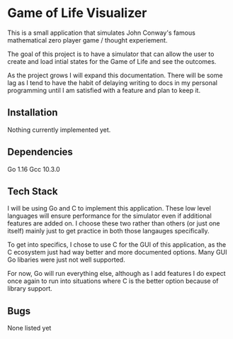 # Game of Life Visualizer
This is a small application that simulates John Conway's famous mathematical zero player game / thought experiement.  

The goal of this project is to have a simulator that can allow the user to create and load intial states for the Game of Life and see the outcomes.  

As the project grows I will expand this documentation.  There will be some lag as I tend to have the habit of delaying writing to docs in my personal programming until I am satisfied with a feature and plan to keep it.



## Installation

Nothing currently implemented yet.

## Dependencies


Go 1.16
Gcc 10.3.0


## Tech Stack

I will be using Go and C to implement this application.  These low level languages will ensure performance for the simulator even if additional features are added on.  I choose these two rather than others (or just one itself) mainly just to get practice in both those langauges specifically.  

To get into specifics, I chose to use C for the GUI of this application, as the C ecosystem just had way better and more documented options.  Many GUI Go libaries were just not well supported.  

For now, Go will run everything else, although as I add features I do expect once again to run into situations where C is the better option because of library support.

## Bugs

None listed yet

